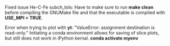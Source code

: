 Fixed issue He-C-Fe subch_tols:
Have to make sure to run **make clean** before compiling the GNUMake file and that the executable is compiled with **USE_MPI = TRUE**. 


Error when trying to plot with **yt**: "ValueError: assignment destination is read-only." Initiating a conda environment allows for saving of slice plots, but still does not work in iPython kernal.
**conda activate myenv**